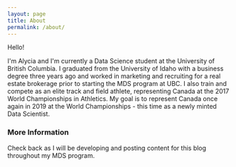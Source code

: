 ```yaml
---
layout: page
title: About
permalink: /about/
---
```



Hello!

I'm Alycia and I'm currently a Data Science student at the University of British Columbia. I graduated from the University of Idaho with a business degree three years ago and worked in marketing and recruiting for a real estate brokerage prior to starting the MDS program at UBC. I also train and compete as an elite track and field athlete, representing Canada at the 2017 World Championships in Athletics. My goal is to represent Canada once again in 2019 at the World Championships - this time as a newly minted Data Scientist.

### More Information

Check back as I will be developing and posting content for this blog throughout my MDS program. 

